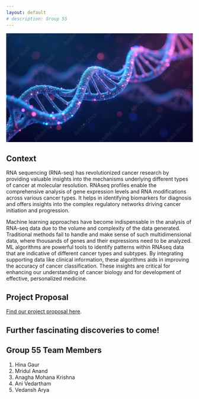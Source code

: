 ```yaml
---
layout: default
# description: Group 55
---
```


![DNA](./thumbnail.png)

## Context

RNA sequencing (RNA-seq) has revolutionized cancer research by providing valuable insights into the mechanisms underlying different types of cancer at molecular resolution. RNAseq profiles enable the comprehensive analysis of gene expression levels and RNA modifications across various cancer types. It helps in identifying biomarkers for diagnosis and offers insights into the complex regulatory networks driving cancer initiation and progression.

Machine learning approaches have become indispensable in the analysis of RNA-seq data due to the volume and complexity of the data generated. Traditional methods fail to handle and make sense of such multidimensional data, where thousands of genes and their expressions need to be analyzed. ML algorithms are powerful tools to identify patterns within RNAseq data that are indicative of different cancer types and subtypes. By integrating supporting data like clinical information, these algorithms aids in improving the accuracy of cancer classification. These insights are critical for enhancing our understanding of cancer biology and for development of effective, personalized medicine. 

## Project Proposal
[Find our project proposal here](./proposal.html).

## Further fascinating discoveries to come!

## Group 55 Team Members

1. Hina Gaur
2. Mridul Anand
3. Anagha Mohana Krishna
4. Ani Vedartham
5. Vedansh Arya